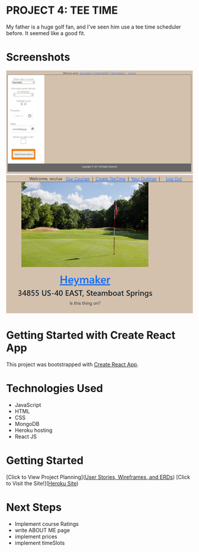 # PROJECT 4: TEE TIME

My father is a huge golf fan, and I've seen him use a tee time scheduler before. It seemed like a good fit.

# Screenshots

<img src="src/images/planner_screenshot.png">
<img src="src/images/courseList_screenshot.png">

# Getting Started with Create React App

This project was bootstrapped with [Create React App](https://github.com/facebook/create-react-app).

# Technologies Used

- JavaScript
- HTML
- CSS
- MongoDB
- Heroku hosting
- React JS

# Getting Started

[Click to View Project Planning]([User Stories, Wireframes, and ERDs](https://trello.com/b/dxwPn2D5/tee-time-scheduler))
[Click to Visit the Site!]([Heroku Site](https://teetime-usa-6d9c475c5cdf.herokuapp.com/))

# Next Steps

- Implement course Ratings
- write ABOUT ME page
- implement prices
- implement timeSlots